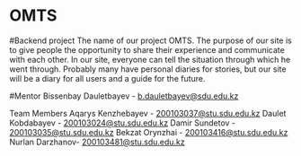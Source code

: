 # OMTS
#Backend project
The name of our project OMTS. 
The purpose of our site is to give people the opportunity to share their experience and communicate with each other. 
In our site, everyone can tell the situation through which he went through. Probably many have personal diaries for stories, 
but our site will be a diary for all users and a guide for the future.

#Mentor 
Bissenbay Dauletbayev - b.dauletbayev@sdu.edu.kz


Team Members
Aqarys Kenzhebayev - 200103037@stu.sdu.edu.kz
Daulet Kobdabayev - 200103024@stu.sdu.edu.kz
Damir Sundetov - 200103035@stu.sdu.edu.kz
Bekzat Orynzhai - 200103416@stu.sdu.edu.kz
Nurlan Darzhanov- 200103481@stu.sdu.edu.kz
